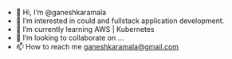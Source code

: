 - 👋 Hi, I’m @ganeshkaramala
- 👀 I’m interested in could and fullstack application development.
- 🌱 I’m currently learning AWS | Kubernetes
- 💞️ I’m looking to collaborate on ...
- 📫 How to reach me ganeshkaramala@gmail.com

<!---
ganeshkaramala/ganeshkaramala is a ✨ special ✨ repository because its `README.md` (this file) appears on your GitHub profile.
You can click the Preview link to take a look at your changes.
--->
